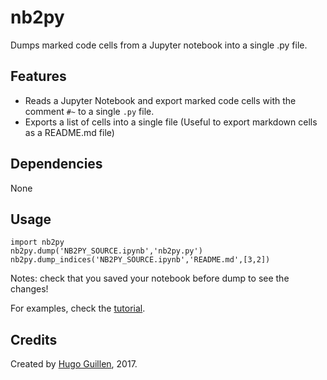 # nb2py
Dumps marked code cells from a Jupyter notebook into a single .py file.


## Features
- Reads a Jupyter Notebook and export marked code cells with the comment `#~` to a single `.py` file.
- Exports a list of cells into a single file (Useful to export markdown cells as a README.md file)

## Dependencies
None

## Usage
```
import nb2py
nb2py.dump('NB2PY_SOURCE.ipynb','nb2py.py')
nb2py.dump_indices('NB2PY_SOURCE.ipynb','README.md',[3,2])
```

Notes: check that you saved your notebook before dump to see the changes!

For examples, check the [tutorial](tutorial.ipynb).

## Credits
Created by [Hugo Guillen](https://github.com/HugoGuillen), 2017.


